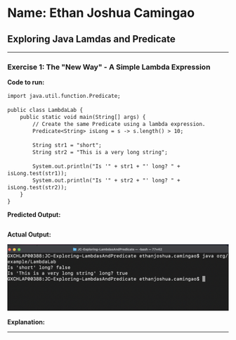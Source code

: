 # Name: Ethan Joshua Camingao
## Exploring Java Lamdas and Predicate

---

### Exercise 1: The "New Way" - A Simple Lambda Expression

**Code to run:**
```
import java.util.function.Predicate;

public class LambdaLab {
    public static void main(String[] args) {
        // Create the same Predicate using a lambda expression.
        Predicate<String> isLong = s -> s.length() > 10;

        String str1 = "short";
        String str2 = "This is a very long string";

        System.out.println("Is '" + str1 + "' long? " + isLong.test(str1));
        System.out.println("Is '" + str2 + "' long? " + isLong.test(str2));
    }
}
```
**Predicted Output:**
```

```

**Actual Output:**

<img src="https://github.com/ethan-josh/JC-Exploring-LambdasAndPredicate/blob/main/images/Ex1.png"/>

**Explanation:**

---